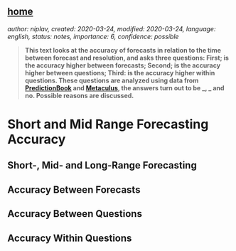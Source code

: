 [home](./index.md)
-------------------

*author: niplav, created: 2020-03-24, modified: 2020-03-24, language: english, status: notes, importance: 6, confidence: possible*

> __This text looks at the accuracy of forecasts in relation
> to the time between forecast and resolution, and asks three
> questions: First; is the accuracy higher between forecasts;
> Second; is the accuracy higher between questions; Third: is the
> accuracy higher within questions. These questions are analyzed
> using data from [PredictionBook](https://predictionbook.com/) and
> [Metaculus](https://www.metaculus.com/questions/), the answers turn
> out to be \_, \_ and no. Possible reasons are discussed.__

Short and Mid Range Forecasting Accuracy
========================================

Short-, Mid- and Long-Range Forecasting
----------------------------------------

Accuracy Between Forecasts
--------------------------

<!--https://en.wikipedia.org/wiki/Simpson's_paradox-->
<!--https://www.openphilanthropy.org/blog/how-feasible-long-range-forecasting-->
<!--https://github.com/gimpf/metaculus-question-stats-->

Accuracy Between Questions
--------------------------

Accuracy Within Questions
-------------------------
